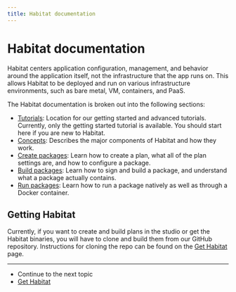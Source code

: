 ```yaml
---
title: Habitat documentation
---
```


# Habitat documentation

Habitat centers application configuration, management, and behavior around the application itself, not the infrastructure that the app runs on. This allows Habitat to be deployed and run on various infrastructure environments, such as bare metal, VM, containers, and PaaS.

The Habitat documentation is broken out into the following sections:

- [Tutorials](/tutorials): Location for our getting started and advanced tutorials. Currently, only the getting started tutorial is available. You should start here if you are new to Habitat.
- [Concepts](/docs/concepts-overview): Describes the major components of Habitat and how they work.
- [Create packages](/docs/create-packages-overview): Learn how to create a plan, what all of the plan settings are, and how to configure a package.
- [Build packages](/docs/build-packages-overview): Learn how to sign and build a package, and understand what a package actually contains.
- [Run packages](/docs/run-packages-overview): Learn how to run a package natively as well as through a Docker container.


## Getting Habitat
Currently, if you want to create and build plans in the studio or get the Habitat binaries, you will have to clone and build them from our GitHub repository. Instructions for cloning the repo can be found on the [Get Habitat](/docs/get-habitat) page.

<hr>
<ul class="main-content--link-nav">
  <li>Continue to the next topic</li>
  <li><a href="/docs/get-habitat">Get Habitat</a></li>
</ul>
